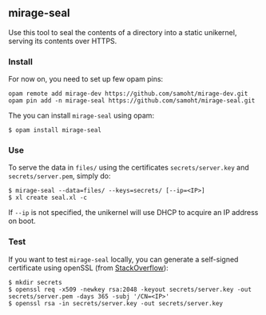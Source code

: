 ## mirage-seal

Use this tool to seal the contents of a directory into a static unikernel,
serving its contents over HTTPS.

### Install

For now on, you need to set up few opam pins:

```
opam remote add mirage-dev https://github.com/samoht/mirage-dev.git
opam pin add -n mirage-seal https://github.com/samoht/mirage-seal.git
```

The you can install `mirage-seal` using opam:

```
$ opam install mirage-seal
```

### Use

To serve the data in `files/` using the certificates
`secrets/server.key` and `secrets/server.pem`, simply do:

```
$ mirage-seal --data=files/ --keys=secrets/ [--ip=<IP>]
$ xl create seal.xl -c
```

If `--ip` is not specified, the unikernel will use DHCP to
acquire an IP address on boot.

### Test

If you want to test `mirage-seal` locally, you can generate a self-signed
certificate using openSSL (from [StackOverflow](http://stackoverflow.com/questions/10175812/how-to-create-a-self-signed-certificate-with-openssl)):

```
$ mkdir secrets
$ openssl req -x509 -newkey rsa:2048 -keyout secrets/server.key -out secrets/server.pem -days 365 -subj '/CN=<IP>'
$ openssl rsa -in secrets/server.key -out secrets/server.key
```
